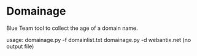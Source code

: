 # Domainage

Blue Team tool to collect the age of a domain name.

usage:
domainage.py -f domainlist.txt
domainage.py -d webantix.net (no output file)
